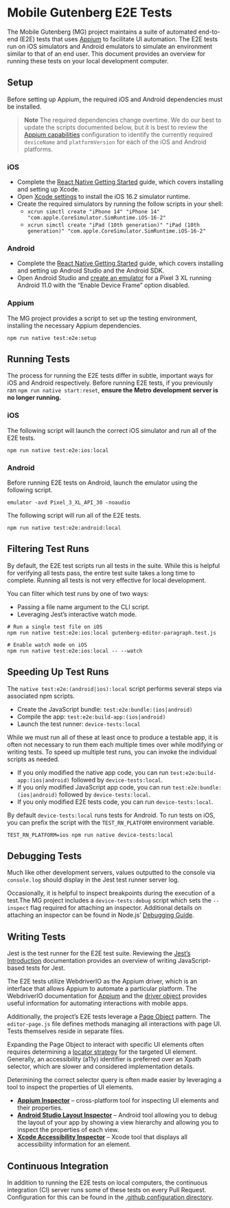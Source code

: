 # Mobile Gutenberg E2E Tests

The Mobile Gutenberg (MG) project maintains a suite of automated end-to-end (E2E) tests that uses [Appium](https://appium.io/docs/en/2.1/) to facilitate UI automation. The E2E tests run on iOS simulators and Android emulators to simulate an environment similar to that of an end user. This document provides an overview for running these tests on your local development computer.

## Setup

Before setting up Appium, the required iOS and Android dependencies must be installed.

> **Note**
> The required dependencies change overtime. We do our best to update the scripts documented below, but it is best to review the [Appium capabilities](https://github.com/WordPress/gutenberg/blob/trunk/packages/react-native-editor/__device-tests__/helpers/caps.js) configuration to identify the currently required `deviceName` and `platformVersion` for each of the iOS and Android platforms.

### iOS

-   Complete the [React Native Getting Started](https://reactnative.dev/docs/environment-setup) guide, which covers installing and setting up Xcode.
-   Open [Xcode settings](https://developer.apple.com/documentation/xcode/installing-additional-simulator-runtimes#Install-and-manage-Simulator-runtimes-in-settings) to install the iOS 16.2 simulator runtime.
-   Create the required simulators by running the follow scripts in your shell:
    -   `xcrun simctl create "iPhone 14" "iPhone 14" "com.apple.CoreSimulator.SimRuntime.iOS-16-2"`
    -   `xcrun simctl create "iPad (10th generation)" "iPad (10th generation)" "com.apple.CoreSimulator.SimRuntime.iOS-16-2"`

### Android

-   Complete the [React Native Getting Started](https://reactnative.dev/docs/environment-setup) guide, which covers installing and setting up Android Studio and the Android SDK.
-   Open Android Studio and [create an emulator](https://developer.android.com/studio/run/managing-avds) for a Pixel 3 XL running Android 11.0 with the “Enable Device Frame” option disabled.

### Appium

The MG project provides a script to set up the testing environment, installing the necessary Appium dependencies.

```shell
npm run native test:e2e:setup
```

## Running Tests

The process for running the E2E tests differ in subtle, important ways for iOS and Android respectively. Before running E2E tests, if you previously ran `npm run native start:reset`, **ensure the Metro development server is no longer running.**

### iOS

The following script will launch the correct iOS simulator and run all of the E2E tests.

```shell
npm run native test:e2e:ios:local
```

### Android

Before running E2E tests on Android, launch the emulator using the following script.

```shell
emulator -avd Pixel_3_XL_API_30 -noaudio
```

The following script will run all of the E2E tests.

```shell
npm run native test:e2e:android:local
```

## Filtering Test Runs

By default, the E2E test scripts run all tests in the suite. While this is helpful for verifying all tests pass, the entire test suite takes a long time to complete. Running all tests is not very effective for local development.

You can filter which test runs by one of two ways:

-   Passing a file name argument to the CLI script.
-   Leveraging Jest’s interactive watch mode.

```shell
# Run a single test file on iOS
npm run native test:e2e:ios:local gutenberg-editor-paragraph.test.js

# Enable watch mode on iOS
npm run native test:e2e:ios:local -- --watch
```

## Speeding Up Test Runs

The `native test:e2e:(android|ios):local` script performs several steps via associated npm scripts.

-   Create the JavaScript bundle: `test:e2e:bundle:(ios|android)`
-   Compile the app: `test:e2e:build-app:(ios|android)`
-   Launch the test runner: `device-tests:local`

While we must run all of these at least once to produce a testable app, it is often not necessary to run them each multiple times over while modifying or writing tests. To speed up multiple test runs, you can invoke the individual scripts as needed.

-   If you only modified the native app code, you can run `test:e2e:build-app:(ios|android)` followed by `device-tests:local`.
-   If you only modified JavaScript app code, you can run `test:e2e:bundle:(ios|android)` followed by `device-tests:local`.
-   If you only modified E2E tests code, you can run `device-tests:local`.

By default `device-tests:local` runs tests for Android. To run tests on iOS, you can prefix the script with the `TEST_RN_PLATFORM` environment variable.

```shell
TEST_RN_PLATFORM=ios npm run native device-tests:local
```

## Debugging Tests

Much like other development servers, values outputted to the console via `console.log` should display in the Jest test runner server log.

Occasionally, it is helpful to inspect breakpoints during the execution of a test.The MG project includes a `device-tests:debug` script which sets the `--inspect` flag required for attaching an inspector. Additional details on attaching an inspector can be found in Node.js’ [Debugging Guide](https://nodejs.org/en/docs/guides/debugging-getting-started).

## Writing Tests

Jest is the test runner for the E2E test suite. Reviewing the [Jest’s Introduction](https://jestjs.io/docs/getting-started) documentation provides an overview of writing JavaScript-based tests for Jest.

The E2E tests utilize WebdriverIO as the Appium driver, which is an interface that allows Appium to automate a particular platform. The WebdriverIO documentation for [Appium](https://webdriver.io/docs/api/appium/) and the [driver object](https://webdriver.io/docs/api/browser) provides useful information for automating interactions with mobile apps.

Additionally, the project’s E2E tests leverage a [Page Object](https://webdriver.io/docs/pageobjects/) pattern. The `editor-page.js` file defines methods managing all interactions with page UI. Tests themselves reside in separate files.

Expanding the Page Object to interact with specific UI elements often requires determining a [locator strategy](https://saucelabs.com/resources/blog/advanced-locator-strategies) for the targeted UI element. Generally, an accessibility (a11y) identifier is preferred over an Xpath selector, which are slower and considered implementation details.

Determining the correct selector query is often made easier by leveraging a tool to inspect the properties of UI elements.

-   [**Appium Inspector**](https://github.com/appium/appium-inspector#readme) – cross-platform tool for inspecting UI elements and their properties.
-   [**Android Studio Layout Inspector**](https://developer.android.com/studio/debug/layout-inspector) – Android tool allowing you to debug the layout of your app by showing a view hierarchy and allowing you to inspect the properties of each view.
-   [**Xcode Accessibility Inspector**](https://developer.apple.com/documentation/accessibility/integrating_accessibility_into_your_app#4154486) – Xcode tool that displays all accessibility information for an element.

## Continuous Integration

In addition to running the E2E tests on local computers, the continuous integration (CI) server runs some of these tests on every Pull Request. Configuration for this can be found in the [.github configuration directory](/.github/workflows).
